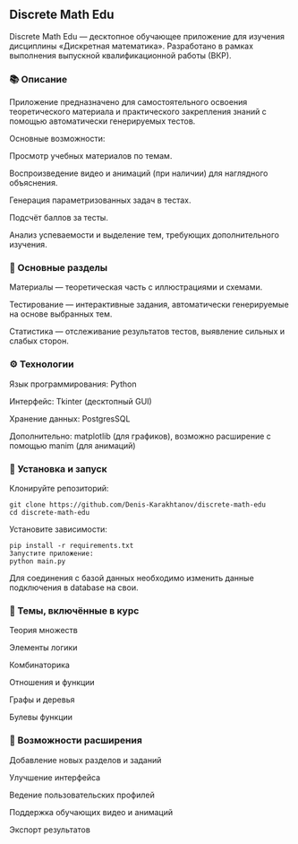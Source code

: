 ## Discrete Math Edu

Discrete Math Edu — десктопное обучающее приложение для изучения дисциплины «Дискретная математика». Разработано в рамках выполнения выпускной квалификационной работы (ВКР).

### 📚 Описание 
Приложение предназначено для самостоятельного освоения теоретического материала и практического закрепления знаний с помощью автоматически генерируемых тестов.

Основные возможности:

Просмотр учебных материалов по темам.

Воспроизведение видео и анимаций (при наличии) для наглядного объяснения.

Генерация параметризованных задач в тестах.

Подсчёт баллов за тесты.

Анализ успеваемости и выделение тем, требующих дополнительного изучения.

### 🧩 Основные разделы

Материалы — теоретическая часть с иллюстрациями и схемами.

Тестирование — интерактивные задания, автоматически генерируемые на основе выбранных тем.

Статистика — отслеживание результатов тестов, выявление сильных и слабых сторон.

### ⚙️ Технологии
Язык программирования: Python

Интерфейс: Tkinter (десктопный GUI)

Хранение данных: PostgresSQL

Дополнительно: matplotlib (для графиков), возможно расширение с помощью manim (для анимаций)

### 🚀 Установка и запуск
Клонируйте репозиторий:

```
git clone https://github.com/Denis-Karakhtanov/discrete-math-edu
cd discrete-math-edu
```

Установите зависимости:

```
pip install -r requirements.txt
Запустите приложение:
python main.py
```

Для соединения с базой данных необходимо изменить данные подключения в database на свои.

### 🧠 Темы, включённые в курс
Теория множеств

Элементы логики

Комбинаторика

Отношения и функции

Графы и деревья

Булевы функции

### 🔧 Возможности расширения
Добавление новых разделов и заданий

Улучшение интерфейса

Ведение пользовательских профилей

Поддержка обучающих видео и анимаций

Экспорт результатов

